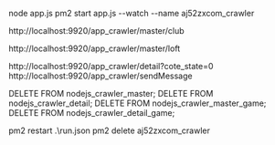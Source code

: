 node app.js
pm2 start app.js --watch --name aj52zxcom_crawler

http://localhost:9920/app_crawler/master/club

http://localhost:9920/app_crawler/master/loft

http://localhost:9920/app_crawler/detail?cote_state=0
http://localhost:9920/app_crawler/sendMessage



DELETE FROM nodejs_crawler_master;
DELETE FROM nodejs_crawler_detail;
DELETE FROM nodejs_crawler_master_game;
DELETE FROM nodejs_crawler_detail_game;


pm2 restart .\run.json
pm2 delete aj52zxcom_crawler